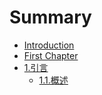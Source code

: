 # Summary

* [Introduction](README.md)
* [First Chapter](chapter1.md)
* [1.引言](chapter2.md)
  * [1.1.概述](chapter2/11-gai-shu.md)



